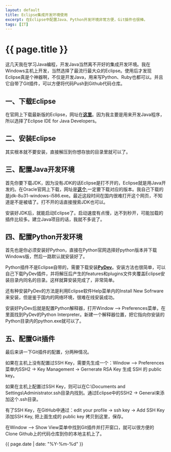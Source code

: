 ```yaml
---
layout: default
title: Eclipse集成开发环境使用
excerpt: 在Eclipse中配置Java、Python开发环境非常方便，Git插件也很棒。
tags: [IT]
---
```

{{ page.title }}
================
这几天我在学习Java编程，开发Java当然离不开好的集成开发环境。我在Windows主机上开发，当然选择了最流行最大众的Eclipse。使用后才发现Eclipse真是个神器啊，不仅是开发Java，用来写Python、Ruby也都可以。并且它自带了Git插件，可以方便将代码Push到Github代码仓库。

一、下载Eclipse
--------------
在官网上下载最新版的Eclipse，网址在[**这里**](http://www.eclipse.org/downloads/)。因为我主要是用来开发Java程序，所以选择了Eclipse IDE for Java Developers。

二、安装Eclipse
--------------
其实根本就不要安装，直接解压到你想存放的目录里就可以了。

三、配置Java开发环境
--------------
首先你要下载JDK，因为没有JDK的话Eclipse是打不开的，Eclipse就是用Java开发的。在Oracle官网上下载，网址是[**这个**](http://www.oracle.com/technetwork/java/javase/downloads/jdk8-downloads-2133151.html),一定要下载对应的版本。我自己下载的是jdk-8u31-windows-i586.exe。最近这段时间在国内很难打开这个网页，不知道是不是被墙了。打不开的话直接搜索JDK也可以。

安装好JDK后，就能启动Eclipse了。启动速度有点慢，达不到秒开，可能加载的插件比较多。建立Java项目的话，我就不多说了。

四、配置Python开发环境
------------------
首先也是你必须安装好Python，直接在Python官网选择好python版本并下载Windows版，然后一路默认就安装好了。

Python插件不是Eclipse自带的，需要下载安装[**PyDev**](http://pydev.org/download.html)。安装方法也很简单，可以自己下载PyDev插件，并将解压后产生的features和plugins文件夹覆盖Eclipse安装目录内同名的目录。这样就算安装完成了，非常简单。

还有种安装PyDev的方法是利用Eclipse软件Help菜单内的Install New Sofrware来安装，但是鉴于国内的网络环境，很难在线安装成功。

安装好PyDev后就是配置Python解释器，打开Window --> Preferences菜单，在里面找到PyDev的Python Interpreter。新建一个解释器位置，把它指向你安装的Python目录内的python.exe就可以了。

五、配置Git插件
-----------------
最后来讲一下Git插件的配置，分两种情况。

如果在主机上没有配置过SSH Key，需要先生成一个：Window --> Preferences菜单内SSH2 -> Key Management -> Gernerate RSA Key 生成 SSH 的 public key。

如果在主机上配置过SSH Key，则可以在C:\Documents and Settings\Administrator\.ssh目录内找到。通过Eclipse中的SSH2 -> General来添加这个.ssh目录。

有了SSH Key，在GitHub中通过：edit your profile -> ssh key -> Add SSH Key 添加SSH Key, 把上面生成的 public key 拷贝到这里，保存。

在Window --> Show View菜单中找到Git插件并打开窗口，就可以很方便的Clone Github上的代码仓库到你的本地主机上了。

{{ page.date | date: "%Y-%m-%d" }}
